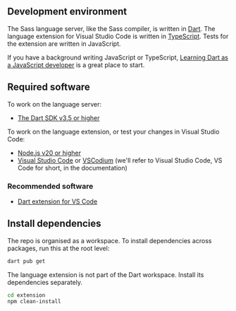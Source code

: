 ## Development environment

The Sass language server, like the Sass compiler, is written in [Dart](https://dart.dev/).
The language extension for Visual Studio Code is written in [TypeScript](https://www.typescriptlang.org/).
Tests for the extension are written in JavaScript.

If you have a background writing JavaScript or TypeScript, [Learning Dart as a JavaScript developer](https://dart.dev/resources/coming-from/js-to-dart) is a great place to start.

## Required software

To work on the language server:

- [The Dart SDK v3.5 or higher](https://dart.dev/get-dart)

To work on the language extension, or test your changes in Visual Studio Code:

- [Node.js v20 or higher](https://nodejs.org/en)
- [Visual Studio Code](https://code.visualstudio.com/) or [VSCodium](https://github.com/VSCodium/vscodium) (we'll refer to Visual Studio Code, VS Code for short, in the documentation)

### Recommended software

- [Dart extension for VS Code](https://github.com/Dart-Code/Dart-Code)

## Install dependencies

The repo is organised as a workspace. To install dependencies across packages, run this at the root level:

```sh
dart pub get
```

The language extension is not part of the Dart workspace. Install its dependencies separately.

```sh
cd extension
npm clean-install
```
